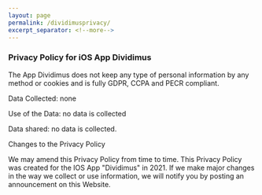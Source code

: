 ```yaml
---
layout: page
permalink: /dividimusprivacy/
excerpt_separator: <!--more-->
---
```


<!--more-->

### Privacy Policy for iOS App Dividimus

The App Dividimus does not keep any type of personal information by any method or cookies and is fully GDPR, CCPA and PECR compliant. 

Data Collected: none

Use of the Data: no data is collected

Data shared: no data is collected. 

Changes to the Privacy Policy

We may amend this Privacy Policy from time to time. This Privacy Policy was created for the IOS App "Dividimus" in 2021.  If we make major changes in the way we collect or use information, we will notify you by posting an announcement on this Website.

